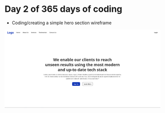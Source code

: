 # Day 2 of 365 days of coding

- Coding/creating a simple hero section wireframe

![Component preview](Screenshot_2024-04-16_13-29-41.png)